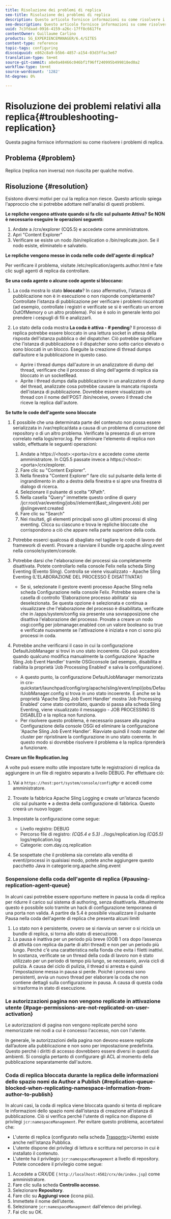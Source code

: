 ```yaml
---
title: Risoluzione dei problemi di replica
seo-title: Risoluzione dei problemi di replica
description: Questo articolo fornisce informazioni su come risolvere i problemi di replica.
seo-description: Questo articolo fornisce informazioni su come risolvere i problemi di replica.
uuid: 7c3fdaad-0916-4159-a26c-17ff8c6617fe
contentOwner: Guillaume Carlino
products: SG_EXPERIENCEMANAGER/6.4/SITES
content-type: reference
topic-tags: configuring
discoiquuid: e862c8a9-b5b6-4857-a154-03d3ffac3e67
translation-type: tm+mt
source-git-commit: a8e0a48466c046bf1f96ff240995b499818ed0a2
workflow-type: tm+mt
source-wordcount: '1282'
ht-degree: 0%

---
```



# Risoluzione dei problemi relativi alla replica{#troubleshooting-replication}

Questa pagina fornisce informazioni su come risolvere i problemi di replica.

## Problema {#problem}

Replica (replica non inversa) non riuscita per qualche motivo.

## Risoluzione {#resolution}

Esistono diversi motivi per cui la replica non riesce. Questo articolo spiega l&#39;approccio che si potrebbe adottare nell&#39;analisi di questi problemi.

**Le repliche vengono attivate quando si fa clic sul pulsante Attiva? Se NON è necessario eseguire le operazioni seguenti:**

1. Andate a /crx/explorer (CQ5.5) e accedete come amministratore.
1. Apri &quot;Content Explorer&quot;
1. Verificare se esiste un nodo /bin/replication o /bin/replicate.json. Se il nodo esiste, eliminatelo e salvatelo.

**Le repliche vengono messe in coda nelle code dell&#39;agente di replica?**

Per verificare il problema, visitate /etc/replication/agents.author.html e fate clic sugli agenti di replica da controllare.

**Se una coda agente o alcune code agente si bloccano:**

1. La coda mostra lo stato **bloccato**? In caso affermativo, l’istanza di pubblicazione non è in esecuzione o non risponde completamente? Controllate l’istanza di pubblicazione per verificare i problemi riscontrati (ad esempio, controllate i registri e verificate se si è verificato un errore OutOfMemory o un altro problema). Poi se è solo in generale lento poi prendere i cespugli di fili e analizzarli.
1. Lo stato della coda mostra **La coda è attiva - # pending**? Il processo di replica potrebbe essere bloccato in una lettura socket in attesa della risposta dell&#39;istanza pubblica o del dispatcher. Ciò potrebbe significare che l’istanza di pubblicazione o il dispatcher sono sotto carico elevato o sono bloccati in un blocco. Eseguite la creazione di thread dumps dall’autore e la pubblicazione in questo caso.

   * Aprire i thread dumps dall&#39;autore in un analizzatore di dump del thread, verificare che il processo di sling dell&#39;agente di replica sia bloccato in un socketRead.
   * Aprite i thread dumps dalla pubblicazione in un analizzatore di dump del thread, analizzate cosa potrebbe causare la mancata risposta dell&#39;istanza di pubblicazione. Dovrebbe essere visualizzato un thread con il nome dell&#39;POST /bin/receive, ovvero il thread che riceve la replica dall&#39;autore.

**Se tutte le code dell&#39;agente sono bloccate**

1. È possibile che una determinata parte del contenuto non possa essere serializzata in /var/replica/data a causa di un problema di corruzione del repository o di un altro problema. Verificate la presenza di un errore correlato nella logs/error.log. Per eliminare l&#39;elemento di replica non valido, effettuate le seguenti operazioni:

   1. Andate a https://&lt;host>:&lt;porta>/crx e accedete come utente amministratore. In CQ5.5 passate invece a https://&lt;host>:&lt;porta>/crx/explorer.
   1. Fare clic su &quot;Content Explorer&quot;.
   1. Nella finestra &quot;Content Explorer&quot; fare clic sul pulsante della lente di ingrandimento in alto a destra della finestra e si apre una finestra di dialogo di ricerca.
   1. Selezionare il pulsante di scelta &quot;XPath&quot;.
   1. Nella casella &quot;Query&quot; immettete questo ordine di query /jcr:root/var/eventing/jobs//element(&amp;ast;,slingevent:Job) per @slingevent:created
   1. Fare clic su &quot;Search&quot;
   1. Nei risultati, gli elementi principali sono gli ultimi processi di sling eventing. Clicca su ciascuno e trova le repliche bloccate che corrispondono a ciò che appare nella parte superiore della coda.

1. Potrebbe esserci qualcosa di sbagliato nel tagliare le code di lavoro del framework di eventi. Provare a riavviare il bundle org.apache.sling.event nella console/system/console.
1. Potrebbe darsi che l&#39;elaborazione dei processi sia completamente disattivata. Potete controllarlo nella console Felix nella scheda Sling Eventing (Evento Sling). Controlla se viene visualizzato - Apache Sling Eventing (L&#39;ELABORAZIONE DEL PROCESSO È DISATTIVATA!)

   * Se sì, selezionate il gestore eventi processo Apache Sling nella scheda Configurazione nella console Felix. Potrebbe essere che la casella di controllo &#39;Elaborazione processo abilitata&#39; sia deselezionata. Se questa opzione è selezionata e continua a visualizzare che l&#39;elaborazione del processo è disabilitata, verificate che in /apps/system/config sia presente una sovrapposizione che disattiva l&#39;elaborazione del processo. Provate a creare un nodo osgi:config per jobmanager.enabled con un valore booleano su true e verificate nuovamente se l&#39;attivazione è iniziata e non ci sono più processi in coda.

1. Potrebbe anche verificarsi il caso in cui la configurazione DefaultJobManager si trovi in uno stato incoerente. Ciò può accadere quando qualcuno modifica manualmente la configurazione &#39;Apache Sling Job Event Handler&#39; tramite OSGiconsole (ad esempio, disabilita e riabilita la proprietà &#39;Job Processing Enabled&#39; e salva la configurazione).

   * A questo punto, la configurazione DefaultJobManager memorizzata in crx-quickstart/launchpad/config/org/apache/sling/event/impl/jobs/DefaultJobManager.config si trova in uno stato incoerente. E anche se la proprietà &#39;Apache Sling Job Event Handler&#39; mostra &#39;Job Processing Enabled&#39; come stato controllato, quando si passa alla scheda Sling Eventing, viene visualizzato il messaggio - JOB PROCESSING IS DISABLED e la replica non funziona.
   * Per risolvere questo problema, è necessario passare alla pagina Configurazione della console OSGi ed eliminare la configurazione &#39;Apache Sling Job Event Handler&#39;. Riavviate quindi il nodo master del cluster per ripristinare la configurazione in uno stato coerente. In questo modo si dovrebbe risolvere il problema e la replica riprenderà a funzionare.

**Creare un file Replication.log**

A volte può essere molto utile impostare tutte le registrazioni di replica da aggiungere in un file di registro separato a livello DEBUG. Per effettuare ciò:

1. Vai a `https://host:port/system/console/configMgr` e accedi come amministratore.
1. Trovate la fabbrica Apache Sling Logging e create un&#39;istanza facendo clic sul pulsante **+** a destra della configurazione di fabbrica. Questo creerà un nuovo logger.
1. Impostate la configurazione come segue:

   * Livello registro: DEBUG
   * Percorso file di registro: *(CQ5.4 e 5.3)* ../logs/replication.log *(CQ5.5)* logs/replication.log
   * Categorie: com.day.cq.replication

1. Se sospettate che il problema sia correlato alla vendita di eventi/processi in qualsiasi modo, potete anche aggiungere questo pacchetto Java in categorie:org.apache.sling.event

### Sospensione della coda dell&#39;agente di replica {#pausing-replication-agent-queue}

In alcuni casi potrebbe essere opportuno mettere in pausa la coda di replica per ridurre il carico sul sistema di authoring, senza disattivarla. Attualmente questo è possibile solo tramite un hack di configurazione temporanea di una porta non valida. A partire da 5.4 è possibile visualizzare il pulsante Pausa nella coda dell&#39;agente di replica che presenta alcuni limiti

1. Lo stato non è persistente, ovvero se si riavvia un server o si ricicla un bundle di replica, si torna allo stato di esecuzione.
1. La pausa è inattiva per un periodo più breve (OOB 1 ora dopo l’assenza di attività con replica da parte di altri thread) e non per un periodo più lungo. Perché c&#39;è una caratteristica nella fionda che evita i filetti inattivi. In sostanza, verificate se un thread della coda di lavoro non è stato utilizzato per un periodo di tempo più lungo, se necessario, avvia cicli di pulizia. A causa del ciclo di pulizia, il thread si arresta e quindi l&#39;impostazione messa in pausa si perde. Poiché i processi sono persistenti, avvia un nuovo thread per elaborare la coda che non contiene dettagli sulla configurazione in pausa. A causa di questa coda si trasforma in stato di esecuzione.

### Le autorizzazioni pagina non vengono replicate in attivazione utente {#page-permissions-are-not-replicated-on-user-activation}

Le autorizzazioni di pagina non vengono replicate perché sono memorizzate nei nodi a cui è concesso l&#39;accesso, non con l&#39;utente.

In generale, le autorizzazioni della pagina non devono essere replicate dall’autore alla pubblicazione e non sono per impostazione predefinita. Questo perché i diritti di accesso dovrebbero essere diversi in questi due ambienti. Si consiglia pertanto di configurare gli ACL al momento della pubblicazione separatamente dall&#39;autore.

### Coda di replica bloccata durante la replica delle informazioni dello spazio nomi da Author a Publish {#replication-queue-blocked-when-replicating-namespace-information-from-author-to-publish}

In alcuni casi, la coda di replica viene bloccata quando si tenta di replicare le informazioni dello spazio nomi dall’istanza di creazione all’istanza di pubblicazione. Ciò si verifica perché l&#39;utente di replica non dispone di privilegi `jcr:namespaceManagement`. Per evitare questo problema, accertatevi che:

* L&#39;utente di replica (configurato nella scheda [Trasporto](/help/sites-deploying/replication.md#replication-agents-configuration-parameters)>Utente) esiste anche nell&#39;istanza Pubblica.
* L&#39;utente dispone dei privilegi di lettura e scrittura nel percorso in cui è installato il contenuto.
* L&#39;utente ha il privilegio `jcr:namespaceManagement` a livello di repository. Potete concedere il privilegio come segue:

1. Accedete a CRX/DE ( `http://localhost:4502/crx/de/index.jsp`) come amministratore.
1. Fare clic sulla scheda **Controllo accesso**.
1. Selezionare **Repository**.
1. Fare clic su **Aggiungi voce** (icona più).
1. Immettete il nome dell’utente.
1. Selezionare `jcr:namespaceManagement` dall&#39;elenco dei privilegi.
1. Fai clic su OK.

